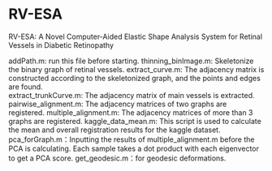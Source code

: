 # RV-ESA
RV-ESA: A Novel Computer-Aided Elastic Shape Analysis System for Retinal Vessels in Diabetic Retinopathy

addPath.m: run this file before starting.
thinning_binImage.m: Skeletonize the binary graph of retinal vessels.
extract_curve.m: The adjacency matrix is constructed according to the skeletonized graph, and the points and edges are found.  
extract_trunkCurve.m: The adjacency matrix of main vessels is extracted.
pairwise_alignment.m: The adjacency matrices of two graphs are registered.
multiple_alignment.m:  The adjacency matrices of more than 3 graphs are registered.
kaggle_data_mean.m: This script is used to calculate the mean and overall registration results for the kaggle dataset.
pca_forGraph.m：Inputting the results of multiple_alignment.m before the PCA is calculating. Each sample takes a dot product with each eigenvector to get a PCA score.
get_geodesic.m：for geodesic deformations.
